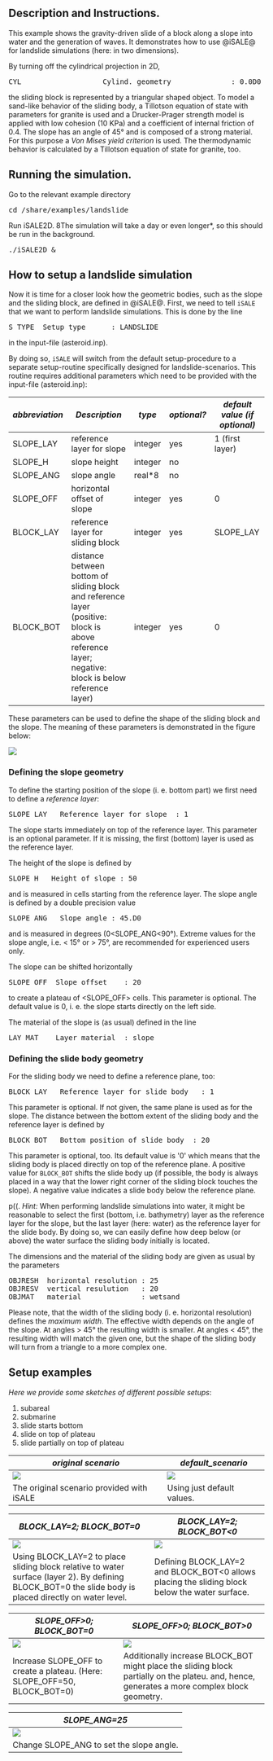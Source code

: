 ## Description and Instructions.

This example shows the gravity-driven slide of a block along a slope into water and the generation of waves. It demonstrates how to use @iSALE@ for landslide simulations (here: in two dimensions).

By turning off the cylindrical projection in 2D,
<pre>
CYL                   Cylind. geometry              : 0.0D0
</pre>
the sliding block is represented by a triangular shaped object. To model a sand-like behavior of the sliding body, a Tillotson equation of state with parameters for granite is used and a Drucker-Prager strength model is applied with low cohesion (10 KPa) and a coefficient of internal friction of 0.4.
The slope has an angle of 45° and is composed of a strong material. For this purpose a _Von Mises yield criterion_ is used. The thermodynamic behavior is calculated by a Tillotson equation of state for granite, too.


## Running the simulation.

Go to the relevant example directory
<pre>
cd <prefix>/share/examples/landslide
</pre>

Run iSALE2D. 8The simulation will take a day or even longer*, so this should be run in the background.
<pre>
./iSALE2D &
</pre>


## How to setup a landslide simulation

Now it is time for a closer look how the geometric bodies, such as the slope and the sliding block, are defined in @iSALE@. First, we need to tell `iSALE` that we want to perform landslide simulations. This is done by the line
<pre>
S_TYPE  Setup type      : LANDSLIDE
</pre>
in the input-file (asteroid.inp).

By doing so, `iSALE` will switch from the default setup-procedure to a separate setup-routine specifically designed for landslide-scenarios. This routine requires additional parameters which need to be provided with the input-file (asteroid.inp):

|_abbreviation_|_Description_|_type_|_optional?_|_default value (if optional)_|
| --- | --- | --- | --- | --- |
| SLOPE_LAY | reference layer for slope | integer | yes | 1 (first layer) |
| SLOPE_H | slope height | integer | no | |
| SLOPE_ANG | slope angle | real*8 | no | |
| SLOPE_OFF | horizontal offset of slope | integer | yes | 0 |
| BLOCK_LAY | reference layer for sliding block | integer | yes | SLOPE_LAY |
| BLOCK_BOT | distance between bottom of sliding block and reference layer (positive: block is above reference layer; negative: block is below reference layer) | integer | yes | 0 |

These parameters can be used to define the shape of the sliding block and the slope. The meaning of these parameters is demonstrated in the figure below:

![](https://isale-code.github.io/images/examples/landslide/landslide.png)

### Defining the slope geometry

To define the starting position of the slope (i. e. bottom part) we first need to define a _reference layer_:
<pre>
SLOPE_LAY   Reference layer for slope  : 1
</pre> 
The slope starts immediately on top of the reference layer. This parameter is an optional parameter. If it is missing, the first (bottom) layer is used as the reference layer.

The height of the slope is defined by
<pre>
SLOPE_H   Height of slope : 50
</pre>
and is measured in cells starting from the reference layer.
The slope angle is defined by a double precision value
<pre>
SLOPE_ANG   Slope angle : 45.D0
</pre>
and is measured in degrees (0<SLOPE_ANG<90°). Extreme values for the slope angle, i.e. < 15° or > 75°, are recommended for experienced users only.

The slope can be shifted horizontally
<pre>
SLOPE_OFF  Slope offset    : 20
</pre>
to create a plateau of <SLOPE_OFF> cells. This parameter is optional. The default value is 0, i. e. the slope starts directly on the left side.

The material of the slope is (as usual) defined in the line
<pre>
LAY_MAT    Layer material  : slope
</pre>

### Defining the slide body geometry

For the sliding body we need to define a reference plane, too:
<pre>
BLOCK_LAY   Reference layer for slide body   : 1
</pre>
This parameter is optional. If not given, the same plane is used as for the slope.
The distance between the bottom extent of the sliding body and the reference layer is defined by
<pre>
BLOCK_BOT   Bottom position of slide body  : 20
</pre>
This parameter is optional, too. Its default value is '0' which means that the sliding body is placed directly on top of the reference plane.
A positive value for `BLOCK_BOT` shifts the slide body up (if possible, the body is always placed in a way that the lower right corner of the sliding block touches the slope). A negative value indicates a slide body below the reference plane. 

p((. *Hint:* When performing landslide simulations into water, it might be reasonable to select the first (bottom, i.e. bathymetry) layer as the reference layer for the slope, but the last layer (here: water) as the reference layer for the slide body. By doing so, we can easily define how deep below (or above) the water surface the sliding body initially is located.

The dimensions and the material of the sliding body are given as usual by the parameters
<pre>
OBJRESH  horizontal resolution : 25
OBJRESV  vertical resulution   : 20
OBJMAT   material              : wetsand
</pre>
Please note, that the width of the sliding body (i. e. horizontal resolution) defines the _maximum width_. The effective width depends on the angle of the slope. At angles > 45° the resulting width is smaller. At angles < 45°, the resulting width will match the given one, but the shape of the sliding body will turn from a triangle to a more complex one. 

## Setup examples

_Here we provide some sketches of different possible setups_:
1. subareal
2. submarine
3. slide starts bottom
4. slide on top of plateau
5. slide partially on top of plateau

|_original scenario_|_default_scenario_|
| --- | --- |
| ![](https://isale-code.github.io/images/examples/landslide/original_small.png) | ![](https://isale-code.github.io/images/examples/landslide/default_small.png) |
| The original scenario provided with iSALE | Using just default values. |

|_BLOCK_LAY=2; BLOCK_BOT=0_|_BLOCK_LAY=2; BLOCK_BOT<0_|
| --- | --- |
| ![](https://isale-code.github.io/images/examples/landslide/SL1_SO0_SH90_SA45_BL2_BB0_small.png) | ![](https://isale-code.github.io/images/examples/landslide/SL1_SO0_SH90_SA45_BL2_BBm15_small.png) |
| Using BLOCK_LAY=2 to place sliding block relative to water surface (layer 2). By defining BLOCK_BOT=0 the slide body is placed directly on water level. | Defining BLOCK_LAY=2 and BLOCK_BOT<0 allows placing the sliding block below the water surface. |

|_SLOPE_OFF>0; BLOCK_BOT=0_|_SLOPE_OFF>0; BLOCK_BOT>0_|
| --- | --- |
| ![](https://isale-code.github.io/images/examples/landslide/SL1_SO50_SH90_SA45_BL2_BB0_small.png) | ![](https://isale-code.github.io/images/examples/landslide/SL1_SO50_SH90_SA45_BL2_BB30_small.png) |
| Increase SLOPE_OFF to create a plateau. (Here: SLOPE_OFF=50, BLOCK_BOT=0)  | Additionally increase BLOCK_BOT might place the sliding block partially on the plateu. and, hence, generates a more complex block geometry. |

|_SLOPE_ANG=25_| 
| --- | 
| ![](https://isale-code.github.io/images/examples/landslide/SL1_SO50_SH90_SA25_BL2_BB30_small.png)  |  
| Change SLOPE_ANG to set the slope angle. |  